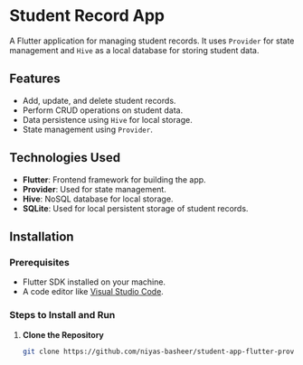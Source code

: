 # Student Record App

A Flutter application for managing student records. It uses `Provider` for state management and `Hive` as a local database for storing student data.

## Features
- Add, update, and delete student records.
- Perform CRUD operations on student data.
- Data persistence using `Hive` for local storage.
- State management using `Provider`.

## Technologies Used
- **Flutter**: Frontend framework for building the app.
- **Provider**: Used for state management.
- **Hive**: NoSQL database for local storage.
- **SQLite**: Used for local persistent storage of student records.

## Installation

### Prerequisites
- Flutter SDK installed on your machine.
- A code editor like [Visual Studio Code](https://code.visualstudio.com/).

### Steps to Install and Run

1. **Clone the Repository**
   ```bash
   git clone https://github.com/niyas-basheer/student-app-flutter-provider.git

